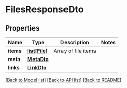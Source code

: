 # FilesResponseDto

## Properties
Name | Type | Description | Notes
------------ | ------------- | ------------- | -------------
**items** | [**list[File]**](File.md) | Array of file items | 
**meta** | [**MetaDto**](MetaDto.md) |  | 
**links** | [**LinkDto**](LinkDto.md) |  | 

[[Back to Model list]](../README.md#documentation-for-models) [[Back to API list]](../README.md#documentation-for-api-endpoints) [[Back to README]](../README.md)

